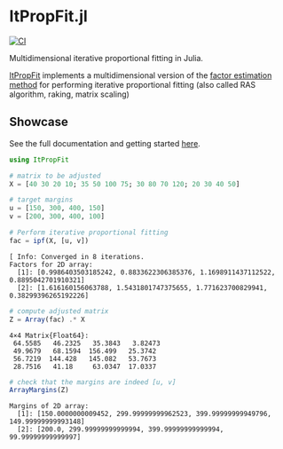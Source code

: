 # ItPropFit.jl

[![CI](https://github.com/vankesteren/ItPropFit.jl/actions/workflows/CI.yml/badge.svg)](https://github.com/vankesteren/ItPropFit.jl/actions/workflows/CI.yml)

Multidimensional iterative proportional fitting in Julia. 

[ItPropFit](https://github.com/vankesteren/ItPropFit.jl) implements a multidimensional version of the [factor estimation method](https://en.wikipedia.org/wiki/Iterative_proportional_fitting#Algorithm_2_(factor_estimation)) for performing iterative proportional fitting (also called RAS algorithm, raking, matrix scaling)

## Showcase
See the full documentation and getting started [here](https://vankesteren.github.io/ItPropFit.jl/).

```julia
using ItPropFit

# matrix to be adjusted
X = [40 30 20 10; 35 50 100 75; 30 80 70 120; 20 30 40 50]

# target margins
u = [150, 300, 400, 150]
v = [200, 300, 400, 100]

# Perform iterative proportional fitting
fac = ipf(X, [u, v])
```
```
[ Info: Converged in 8 iterations.
Factors for 2D array:
  [1]: [0.9986403503185242, 0.8833622306385376, 1.1698911437112522, 0.8895042701910321]
  [2]: [1.616160156063788, 1.5431801747375655, 1.771623700829941, 0.38299396265192226]
```
```julia
# compute adjusted matrix
Z = Array(fac) .* X
```
```
4×4 Matrix{Float64}:
 64.5585   46.2325   35.3843   3.82473
 49.9679   68.1594  156.499   25.3742
 56.7219  144.428   145.082   53.7673
 28.7516   41.18     63.0347  17.0337
```
```julia
# check that the margins are indeed [u, v]
ArrayMargins(Z)
```
```
Margins of 2D array:
  [1]: [150.0000000009452, 299.99999999962523, 399.99999999949796, 149.99999999993148]
  [2]: [200.0, 299.99999999999994, 399.99999999999994, 99.99999999999997]
```
